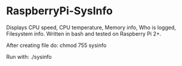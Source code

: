 # RaspberryPi-SysInfo
Displays CPU speed, CPU temperature, Memory info, Who is logged, Filesystem info. Written in bash and tested on Raspberry Pi 2+.

After creating file do: chmod 755 sysinfo

Run with: ./sysinfo
